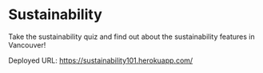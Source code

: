 # Sustainability

Take the sustainability quiz and find out about the sustainability features
in Vancouver!

Deployed URL: https://sustainability101.herokuapp.com/
